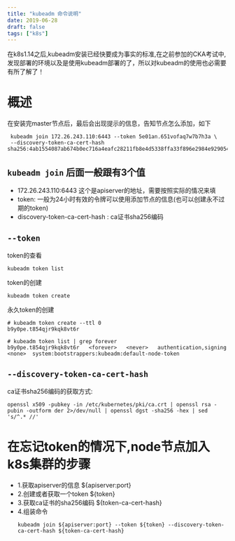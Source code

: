 ```yaml
---
title: "kubeadm 命令说明"
date: 2019-06-28
draft: false
tags: ["k8s"]
---
```


在k8s1.14之后,kubeadm安装已经快要成为事实的标准,在之前参加的CKA考试中,发现部署的环境以及是使用kubeadm部署的了，所以对kubeadm的使用也必需要有所了解了！
<!--more-->

# 概述

在安装完master节点后，最后会出现提示的信息，告知节点怎么添加，如下

```
 kubeadm join 172.26.243.110:6443 --token 5e01an.651vofaq7w7b7h3a \
 --discovery-token-ca-cert-hash sha256:4ab1554087ab674b0ec716a4eafc28211fb8e4d5338ffa33f896e2984e929054
```

## `kubeadm join` 后面一般跟有3个值
- 172.26.243.110:6443 这个是apiserver的地址，需要按照实际的情况来填
- token: 一般为24小时有效的令牌可以使用添加节点的信息(也可以创建永不过期的token)
- discovery-token-ca-cert-hash : ca证书sha256编码

## `--token`
token的查看
```
kubeadm token list
```

token的创建
```
kubeadm token create
```

永久token的创建
```
# kubeadm token create --ttl 0
b9y0pe.t854qjr9kqk8vt6r

# kubeadm token list | grep forever
b9y0pe.t854qjr9kqk8vt6r   <forever>   <never>   authentication,signing   <none>  system:bootstrappers:kubeadm:default-node-token
```

## `--discovery-token-ca-cert-hash`
ca证书sha256编码的获取方式:
```
openssl x509 -pubkey -in /etc/kubernetes/pki/ca.crt | openssl rsa -pubin -outform der 2>/dev/null | openssl dgst -sha256 -hex | sed 's/^.* //'
```

# 在忘记token的情况下,node节点加入k8s集群的步骤
- 1.获取apiserver的信息  ${apiserver:port}
- 2.创建或者获取一个token ${token}
- 3.获取ca证书的sha256编码 ${token-ca-cert-hash}
- 4.组装命令
  ```
  kubeadm join ${apiserver:port} --token ${token} --discovery-token-ca-cert-hash ${token-ca-cert-hash}
  ```
